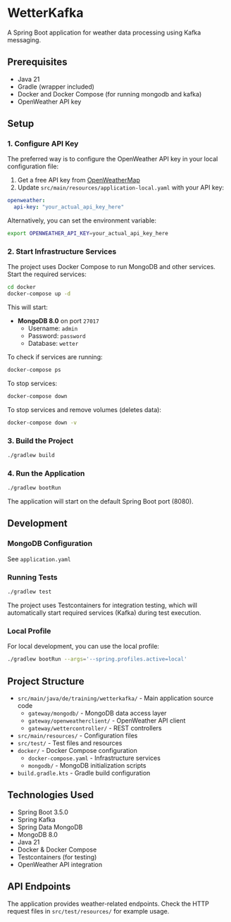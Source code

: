 # WetterKafka

A Spring Boot application for weather data processing using Kafka messaging.

## Prerequisites

- Java 21
- Gradle (wrapper included)
- Docker and Docker Compose (for running mongodb and kafka)
- OpenWeather API key

## Setup

### 1. Configure API Key

The preferred way is to configure the OpenWeather API key in your local configuration file:

1. Get a free API key from [OpenWeatherMap](https://openweathermap.org/api)
2. Update `src/main/resources/application-local.yaml` with your API key:

```yaml
openweather:
  api-key: "your_actual_api_key_here"
```

Alternatively, you can set the environment variable:
```bash
export OPENWEATHER_API_KEY=your_actual_api_key_here
```

### 2. Start Infrastructure Services

The project uses Docker Compose to run MongoDB and other services. Start the required services:

```bash
cd docker
docker-compose up -d
```

This will start:
- **MongoDB 8.0** on port `27017`
  - Username: `admin`
  - Password: `password`
  - Database: `wetter`

To check if services are running:
```bash
docker-compose ps
```

To stop services:
```bash
docker-compose down
```

To stop services and remove volumes (deletes data):
```bash
docker-compose down -v
```

### 3. Build the Project

```bash
./gradlew build
```

### 4. Run the Application

```bash
./gradlew bootRun
```

The application will start on the default Spring Boot port (8080).

## Development

### MongoDB Configuration

See `application.yaml`

### Running Tests

```bash
./gradlew test
```

The project uses Testcontainers for integration testing, which will automatically start required services (Kafka) during test execution.

### Local Profile

For local development, you can use the local profile:

```bash
./gradlew bootRun --args='--spring.profiles.active=local'
```

## Project Structure

- `src/main/java/de/training/wetterkafka/` - Main application source code
  - `gateway/mongodb/` - MongoDB data access layer
  - `gateway/openweatherclient/` - OpenWeather API client
  - `gateway/wettercontroller/` - REST controllers
- `src/main/resources/` - Configuration files
- `src/test/` - Test files and resources
- `docker/` - Docker Compose configuration
  - `docker-compose.yaml` - Infrastructure services
  - `mongodb/` - MongoDB initialization scripts
- `build.gradle.kts` - Gradle build configuration

## Technologies Used

- Spring Boot 3.5.0
- Spring Kafka
- Spring Data MongoDB
- MongoDB 8.0
- Java 21
- Docker & Docker Compose
- Testcontainers (for testing)
- OpenWeather API integration

## API Endpoints

The application provides weather-related endpoints. Check the HTTP request files in `src/test/resources/` for example usage.